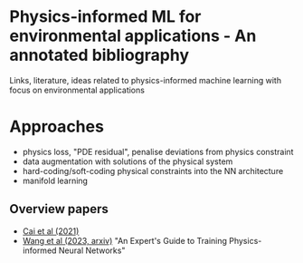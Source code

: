 # Physics-informed ML for environmental applications - An annotated bibliography

Links, literature, ideas related to physics-informed machine learning with focus on environmental applications

# Approaches

- physics loss, "PDE residual", penalise deviations from physics constraint
- data augmentation with solutions of the physical system
- hard-coding/soft-coding physical constraints into the NN architecture
- manifold learning
  
## Overview papers

- [Cai et al (2021)](https://link.springer.com/article/10.1007/s10409-021-01148-1)
- [Wang et al (2023, arxiv)](https://arxiv.org/abs/2308.08468) "An Expert's Guide to Training Physics-informed Neural Networks"



